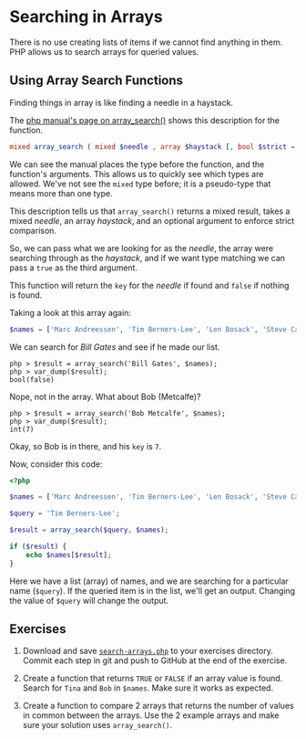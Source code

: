 # Searching in Arrays

There is no use creating lists of items if we cannot find anything in them.  PHP allows us to search arrays for queried values.

## Using Array Search Functions

Finding things in array is like finding a needle in a haystack.

The [php manual's page on array_search()](http://www.php.net/manual/en/function.array-search.php) shows this description for the function.

~~~php
mixed array_search ( mixed $needle , array $haystack [, bool $strict = false ] )
~~~

We can see the manual places the type before the function, and the function's arguments. This allows us to quickly see which types are allowed.  We've not see the `mixed` type before; it is a pseudo-type that means more than one type.

This description tells us that `array_search()` returns a mixed result, takes a mixed _needle_, an array _haystack_, and an optional argument to enforce strict comparison.

So, we can pass what we are looking for as the _needle_, the array were searching through as the _haystack_, and if we want type matching we can pass a `true` as the third argument.

This function will return the `key` for the _needle_ if found and `false` if nothing is found.

Taking a look at this array again:

~~~php
$names = ['Marc Andreessen', 'Tim Berners-Lee', 'Len Bosack', 'Steve Case', 'Vint Cerf', 'Len Kleinrock', 'J.C.R. Licklider', 'Bob Metcalfe', 'Ray Tomlinson'];
~~~

We can search for _Bill Gates_ and see if he made our list.

    php > $result = array_search('Bill Gates', $names);
    php > var_dump($result);
    bool(false)

Nope, not in the array.  What about Bob (Metcalfe)?

    php > $result = array_search('Bob Metcalfe', $names);
    php > var_dump($result);
    int(7)

Okay, so Bob is in there, and his `key` is `7`.

Now, consider this code:

~~~php
<?php

$names = ['Marc Andreessen', 'Tim Berners-Lee', 'Len Bosack', 'Steve Case', 'Vint Cerf', 'Len Kleinrock', 'J.C.R. Licklider', 'Bob Metcalfe', 'Ray Tomlinson'];

$query = 'Tim Berners-Lee';

$result = array_search($query, $names);

if ($result) {
    echo $names[$result];
}
~~~

Here we have a list (array) of names, and we are searching for a particular name (`$query`).  If the queried item is in the list, we'll get an output.  Changing the value of `$query` will change the output.

## Exercises

1. Download and save [`search-arrays.php`](../../examples/php/search-arrays.php) to your exercises directory. Commit each step in git and push to GitHub at the end of the exercise.

1. Create a function that returns `TRUE` or `FALSE` if an array value is found.  Search for `Tina` and `Bob` in `$names`.  Make sure it works as expected.

1. Create a function to compare 2 arrays that returns the number of values in common between the arrays.  Use the 2 example arrays and make sure your solution uses `array_search()`.


